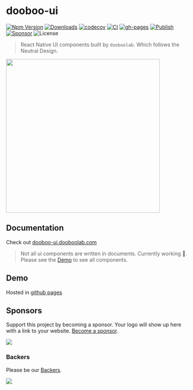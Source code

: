 # dooboo-ui

[![Npm Version](http://img.shields.io/npm/v/dooboo-ui.svg?style=flat-square)](https://npmjs.org/package/dooboo-ui)
[![Downloads](http://img.shields.io/npm/dm/dooboo-ui.svg?style=flat-square)](https://npmjs.org/package/dooboo-ui)
[![codecov](https://codecov.io/gh/dooboolab/dooboo-ui/branch/main/graph/badge.svg?token=ncTMAOVpOM)](https://codecov.io/gh/dooboolab/dooboo-ui)
[![CI](https://github.com/dooboolab/dooboo-ui/actions/workflows/ci.yml/badge.svg)](https://github.com/dooboolab/dooboo-ui/actions/workflows/ci.yml)
[![gh-pages](https://github.com/dooboolab/dooboo-ui/actions/workflows/gh-pages.yml/badge.svg)](https://dooboolab.github.io/dooboo-ui)
[![Publish](https://github.com/dooboolab/dooboo-ui/actions/workflows/publish.yml/badge.svg)](https://github.com/dooboolab/dooboo-ui/actions/workflows/publish.yml)
[![Sponsor](https://opencollective.com/dooboo-ui/tiers/badge.svg?style=shield)](https://opencollective.com/dooboo-ui/tiers/badge.svg)
![License](http://img.shields.io/npm/l/dooboo-ui.svg?style=flat-square)

> React Native UI components built by `dooboolab`. Which follows the Neutral Design.

<img
  src="https://user-images.githubusercontent.com/27461460/176166985-eff1611b-5e0a-4106-823f-fbeff24f7f9f.png"
  width="420"
/>

## Documentation

Check out [dooboo-ui.dooboolab.com](https://dooboo-ui.dooboolab.com)

> Not all ui components are written in documents. Currently working :construction_worker:. Please see the [Demo](#Demo) to see all components.

## Demo

Hosted in [github pages](https://dooboolab.github.io/dooboo-ui)

## Sponsors

Support this project by becoming a sponsor. Your logo will show up here with
a link to your website. [Become a sponsor](https://opencollective.com/dooboolab-community#sponsor).

<a
  href="https://opencollective.com/dooboolab-community#sponsors"
  target="_blank">
<img src="https://opencollective.com/dooboolab-community/sponsors.svg?width=890" />
</a>

### Backers

Please be our [Backers](https://opencollective.com/dooboolab-community#backers).

<a
  href="https://opencollective.com/dooboolab-community#backers"
  target="_blank">
<img src="https://opencollective.com/dooboolab-community/backers.svg?width=890" />
</a>
